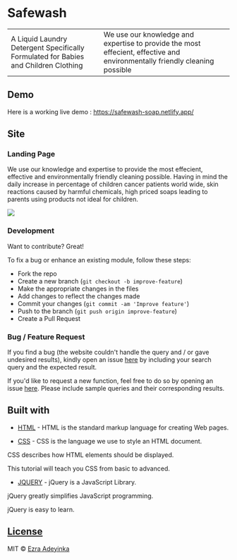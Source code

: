 # Safewash
<table>
<tr>
<td>
A Liquid Laundry Detergent Specifically Formulated for Babies and Children Clothing
</td>
  <td>
We use our knowledge and expertise to provide the most effecient, effective and environmentally friendly cleaning possible
  </td>
</tr>
</table>


## Demo
Here is a working live demo :  https://safewash-soap.netlify.app/


## Site

### Landing Page
We use our knowledge and expertise to provide the most effecient, effective and environmentally friendly cleaning possible. Having in mind the daily increase in percentage of children cancer patients world wide, skin reactions caused by harmful chemicals, high priced soaps leading to parents using products not ideal for children.

![](https://github.com/adeyinkaezra123/Safewash/blob/main/Markup/assets/Safewash-Copy-%E2%80%93-Figma%20(baby-resize).jpg)



### Development
Want to contribute? Great!

To fix a bug or enhance an existing module, follow these steps:

- Fork the repo
- Create a new branch (`git checkout -b improve-feature`)
- Make the appropriate changes in the files
- Add changes to reflect the changes made
- Commit your changes (`git commit -am 'Improve feature'`)
- Push to the branch (`git push origin improve-feature`)
- Create a Pull Request 

### Bug / Feature Request

If you find a bug (the website couldn't handle the query and / or gave undesired results), kindly open an issue [here](https://github.com/adeyinkaezra123/Safewash/) by including your search query and the expected result.

If you'd like to request a new function, feel free to do so by opening an issue [here](https://github.com/adeyinkaezra123/Safewash/). Please include sample queries and their corresponding results.


## Built with 

- [HTML](https://www.w3schools.com/html/html_intro.asp) - HTML is the standard markup language for creating Web pages.


- [CSS](https://www.w3schools.com/css/default.asp) - 
CSS is the language we use to style an HTML document.

CSS describes how HTML elements should be displayed.

This tutorial will teach you CSS from basic to advanced.
- [JQUERY](https://www.w3schools.com/jquery/default.asp) - jQuery is a JavaScript Library.

jQuery greatly simplifies JavaScript programming.

jQuery is easy to learn.



## [License](https://github.com/adeyinkaezra123/Safewash/blob/main/LICENSE)

MIT © [Ezra Adeyinka ](https://github.com/adeyinkaezra123)

